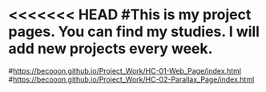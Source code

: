 <<<<<<< HEAD
#This is my project pages. You can find my studies. I will add new projects every week.
=======
#https://becooon.github.io/Project_Work/HC-01-Web_Page/index.html
#https://becooon.github.io/Project_Work/HC-02-Parallax_Page/index.html
